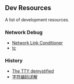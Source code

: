 ## Dev Resources
A list of development resources.

### Network Debug
- [Network Link Conditioner](http://nshipster.com/network-link-conditioner/)
- [tc](http://lartc.org/manpages/tc.txt)

### History
- [The TTY demystified](http://www.linusakesson.net/programming/tty/index.php)
- [字符编码详解](https://www.crifan.com/files/doc/docbook/char_encoding/release/html/char_encoding.html#tbl.bom_table)
